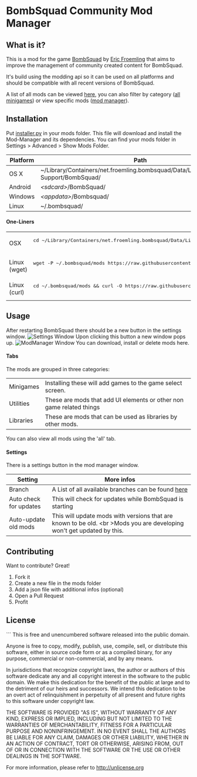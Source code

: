 <h1>BombSquad Community Mod Manager</h1>

<h2>What is it?</h2>

This is a mod for the game <a href="http://www.froemling.net/apps/bombsquad">BombSquad</a> by <a href="http://www.froemling.net/about">Eric Froemling</a> that aims to improve the management of community created content for BombSquad.

It's build using the modding api so it can be used on all platforms and should be compatible with all recent versions of BombSquad.

A list of all mods can be viewed [here](http://mrmaxmeier.github.io/BombSquad-Community-Mod-Manager), you can also filter by category ([all minigames](http://mrmaxmeier.github.io/BombSquad-Community-Mod-Manager/#/category/minigames)) or view specific mods ([mod manager](http://mrmaxmeier.github.io/BombSquad-Community-Mod-Manager/#/mod/modManager)).

<h2>Installation</h2>

Put <a href="https://raw.githubusercontent.com/Mrmaxmeier/BombSquad-ModManager-and-Mods/master/utils/installer.py">installer.py</a> in your mods folder. This file will download and install the Mod-Manager and its dependencies.
You can find your mods folder in Settings > Advanced > Show Mods Folder.

| Platform  | Path       |
| --------- | ---------- |
| OS X      | ~/Library/Containers/net.froemling.bombsquad/Data/Library/Application Support/BombSquad/ |
| Android   | *<*sdcard*>*/BombSquad/  |
| Windows   | *<*appdata*>*/Bombsquad/ |
| Linux     | ~/.bombsquad/            |

<h4>One-Liners</h4>
<table>
  <tr>
    <td>OSX</td>
    <td>
      <pre>
cd ~/Library/Containers/net.froemling.bombsquad/Data/Library/Application\ Support/BombSquad/mods && curl -O https://raw.githubusercontent.com/Mrmaxmeier/BombSquad-Community-Mod-Manager/master/utils/installer.py
      </pre>
    </td>
  </tr>
  <tr>
    <td>Linux (wget)</td>
    <td>
      <pre>
wget -P ~/.bombsquad/mods https://raw.githubusercontent.com/Mrmaxmeier/BombSquad-Community-Mod-Manager/master/utils/installer.py
      </pre>
    </td>
  </tr>
  <tr>
    <td>Linux (curl)</td>
    <td>
      <pre>
cd ~/.bombsquad/mods && curl -O https://raw.githubusercontent.com/Mrmaxmeier/BombSquad-Community-Mod-Manager/master/utils/installer.py
      </pre>  
    </td>
  </tr>
</table>

<h2>Usage</h2>

After restarting BombSquad there should be a new button in the settings window.
![Settings Window](screenshots/SettingsWindow.png)
Upon clicking this button a new window pops up.
![ModManager Window](screenshots/ModManagerWindow.png)
You can download, install or delete mods here.


<h4>Tabs</h4>
The mods are grouped in three categories:

<table>
  <tr>
    <td>Minigames</td>
    <td>Installing these will add games to the game select screen.</td>
  </tr>
  <tr>
    <td>Utilities</td>
    <td>These are mods that add UI elements or other non game related things </td>
  </tr>
  <tr>
    <td>Libraries</td>
    <td>These are mods that can be used as libraries by other mods.</td>
  </tr>
</table>

You can also view all mods using the 'all' tab.


<h4>Settings</h4>
There is a settings button in the mod manager window.

| Setting | More infos |
| ---------- | ---------- |
| Branch     |  A List of all available branches can be found [here](https://api.github.com/repos/Mrmaxmeier/BombSquad-Community-Mod-Manager/branches)   |
| Auto check for updates | This will check for updates while BombSquad is starting |
| Auto-update old mods | This will update mods with versions that are known to be old. <br \>Mods you are developing won't get updated by this. |



<h2>Contributing</h2>

Want to contribute? Great!

1. Fork it
2. Create a new file in the mods folder
3. Add a json file with additional infos (optional)
5. Open a Pull Request
6. Profit

<h2> License </h2>
```
This is free and unencumbered software released into the public domain.

Anyone is free to copy, modify, publish, use, compile, sell, or
distribute this software, either in source code form or as a compiled
binary, for any purpose, commercial or non-commercial, and by any
means.

In jurisdictions that recognize copyright laws, the author or authors
of this software dedicate any and all copyright interest in the
software to the public domain. We make this dedication for the benefit
of the public at large and to the detriment of our heirs and
successors. We intend this dedication to be an overt act of
relinquishment in perpetuity of all present and future rights to this
software under copyright law.

THE SOFTWARE IS PROVIDED "AS IS", WITHOUT WARRANTY OF ANY KIND,
EXPRESS OR IMPLIED, INCLUDING BUT NOT LIMITED TO THE WARRANTIES OF
MERCHANTABILITY, FITNESS FOR A PARTICULAR PURPOSE AND NONINFRINGEMENT.
IN NO EVENT SHALL THE AUTHORS BE LIABLE FOR ANY CLAIM, DAMAGES OR
OTHER LIABILITY, WHETHER IN AN ACTION OF CONTRACT, TORT OR OTHERWISE,
ARISING FROM, OUT OF OR IN CONNECTION WITH THE SOFTWARE OR THE USE OR
OTHER DEALINGS IN THE SOFTWARE.

For more information, please refer to <http://unlicense.org>
```
